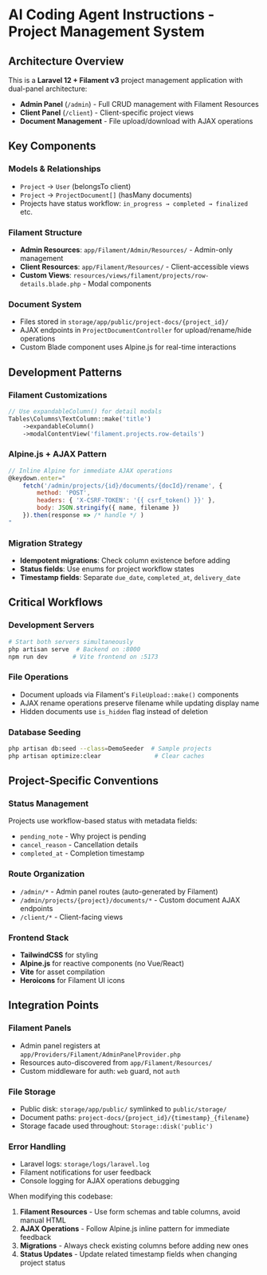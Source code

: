 # AI Coding Agent Instructions - Project Management System

## Architecture Overview

This is a **Laravel 12 + Filament v3** project management application with dual-panel architecture:
- **Admin Panel** (`/admin`) - Full CRUD management with Filament Resources
- **Client Panel** (`/client`) - Client-specific project views 
- **Document Management** - File upload/download with AJAX operations

## Key Components

### Models & Relationships
- `Project` → `User` (belongsTo client)
- `Project` → `ProjectDocument[]` (hasMany documents)
- Projects have status workflow: `in_progress → completed → finalized` etc.

### Filament Structure
- **Admin Resources**: `app/Filament/Admin/Resources/` - Admin-only management
- **Client Resources**: `app/Filament/Resources/` - Client-accessible views
- **Custom Views**: `resources/views/filament/projects/row-details.blade.php` - Modal components

### Document System
- Files stored in `storage/app/public/project-docs/{project_id}/`
- AJAX endpoints in `ProjectDocumentController` for upload/rename/hide operations
- Custom Blade component uses Alpine.js for real-time interactions

## Development Patterns

### Filament Customizations
```php
// Use expandableColumn() for detail modals
Tables\Columns\TextColumn::make('title')
    ->expandableColumn()
    ->modalContentView('filament.projects.row-details')
```

### Alpine.js + AJAX Pattern
```javascript
// Inline Alpine for immediate AJAX operations
@keydown.enter="
    fetch('/admin/projects/{id}/documents/{docId}/rename', {
        method: 'POST',
        headers: { 'X-CSRF-TOKEN': '{{ csrf_token() }}' },
        body: JSON.stringify({ name, filename })
    }).then(response => /* handle */ )
"
```

### Migration Strategy
- **Idempotent migrations**: Check column existence before adding
- **Status fields**: Use enums for project workflow states
- **Timestamp fields**: Separate `due_date`, `completed_at`, `delivery_date`

## Critical Workflows

### Development Servers
```bash
# Start both servers simultaneously
php artisan serve  # Backend on :8000
npm run dev       # Vite frontend on :5173
```

### File Operations
- Document uploads via Filament's `FileUpload::make()` components
- AJAX rename operations preserve filename while updating display name
- Hidden documents use `is_hidden` flag instead of deletion

### Database Seeding
```bash
php artisan db:seed --class=DemoSeeder  # Sample projects
php artisan optimize:clear               # Clear caches
```

## Project-Specific Conventions

### Status Management
Projects use workflow-based status with metadata fields:
- `pending_note` - Why project is pending
- `cancel_reason` - Cancellation details  
- `completed_at` - Completion timestamp

### Route Organization
- `/admin/*` - Admin panel routes (auto-generated by Filament)
- `/admin/projects/{project}/documents/*` - Custom document AJAX endpoints
- `/client/*` - Client-facing views

### Frontend Stack
- **TailwindCSS** for styling
- **Alpine.js** for reactive components (no Vue/React)
- **Vite** for asset compilation
- **Heroicons** for Filament UI icons

## Integration Points

### Filament Panels
- Admin panel registers at `app/Providers/Filament/AdminPanelProvider.php`
- Resources auto-discovered from `app/Filament/Resources/`
- Custom middleware for auth: `web` guard, not `auth`

### File Storage
- Public disk: `storage/app/public/` symlinked to `public/storage/`
- Document paths: `project-docs/{project_id}/{timestamp}_{filename}`
- Storage facade used throughout: `Storage::disk('public')`

### Error Handling
- Laravel logs: `storage/logs/laravel.log`
- Filament notifications for user feedback
- Console logging for AJAX operations debugging

When modifying this codebase:
1. **Filament Resources** - Use form schemas and table columns, avoid manual HTML
2. **AJAX Operations** - Follow Alpine.js inline pattern for immediate feedback
3. **Migrations** - Always check existing columns before adding new ones
4. **Status Updates** - Update related timestamp fields when changing project status
